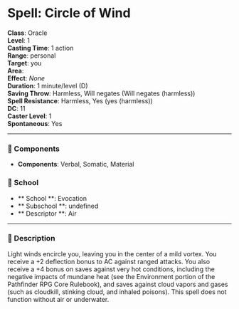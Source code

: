 
# Spell: Circle of Wind
**Class**: Oracle  
**Level**: 1  
**Casting Time**: 1 action  
**Range**: personal  
**Target**: you  
**Area**:   
**Effect**: _None_  
**Duration**: 1 minute/level (D)  
**Saving Throw**: Harmless, Will negates (Will negates (harmless))  
**Spell Resistance**: Harmless, Yes (yes (harmless))  
**DC**: 11  
**Caster Level**: 1  
**Spontaneous**: Yes

---

### 🔮 Components
- **Components**: Verbal, Somatic, Material

### 🏫 School
- ** School **: Evocation
- ** Subschool **: undefined
- ** Descriptor **: Air
---

### 📜 Description
Light winds encircle you, leaving you in the center of a mild vortex. You receive a +2 deflection bonus to AC against ranged attacks. You also receive a +4 bonus on saves against very hot conditions, including the negative impacts of mundane heat (see the Environment portion of the Pathfinder RPG Core Rulebook), and saves against cloud vapors and gases (such as cloudkill, stinking cloud, and inhaled poisons). This spell does not function without air or underwater.
